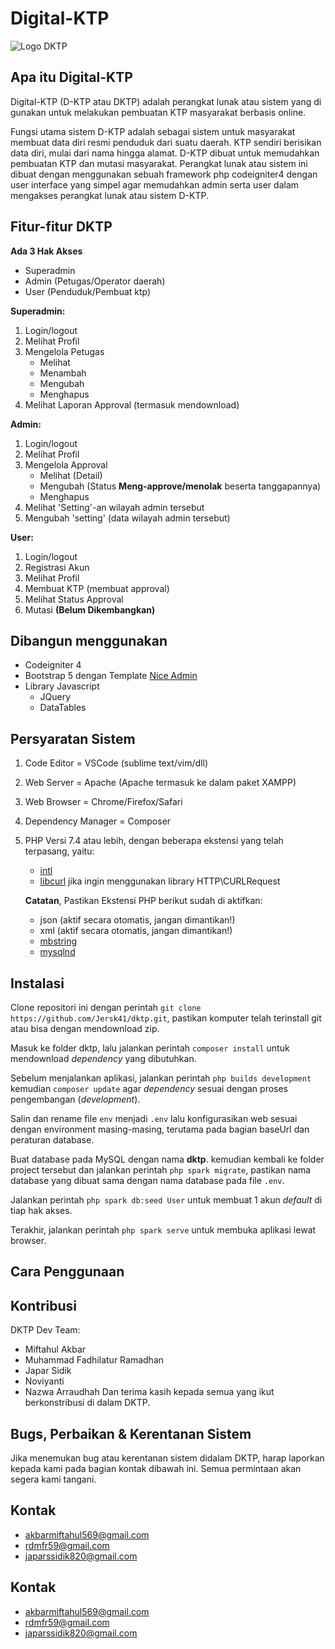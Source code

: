 # Digital-KTP
![Logo DKTP](https://digital-ktp.my.id/assets/img/avatar.svg)
## Apa itu Digital-KTP

Digital-KTP (D-KTP atau DKTP) adalah perangkat lunak atau sistem yang di gunakan untuk melakukan pembuatan KTP masyarakat berbasis online.

Fungsi utama sistem D-KTP adalah sebagai sistem untuk masyarakat membuat data diri resmi penduduk dari suatu daerah. KTP sendiri berisikan data diri, mulai dari nama hingga alamat. D-KTP dibuat untuk memudahkan pembuatan KTP dan mutasi masyarakat. Perangkat lunak atau sistem ini dibuat dengan menggunakan sebuah framework php codeigniter4 dengan user interface yang simpel agar memudahkan admin serta user dalam mengakses perangkat lunak atau sistem D-KTP.

## Fitur-fitur DKTP
**Ada 3 Hak Akses**
- Superadmin
- Admin (Petugas/Operator daerah)
- User (Penduduk/Pembuat ktp)

**Superadmin:**
1. Login/logout
2. Melihat Profil
3. Mengelola Petugas
    - Melihat 
    - Menambah
    - Mengubah
    - Menghapus
4. Melihat Laporan Approval (termasuk mendownload)

**Admin:**
1. Login/logout
2. Melihat Profil
3. Mengelola Approval
    - Melihat (Detail)
    - Mengubah (Status **Meng-approve/menolak** beserta tanggapannya)
    - Menghapus
4. Melihat 'Setting'-an wilayah admin tersebut
5. Mengubah 'setting' (data wilayah admin tersebut)

**User:**
1. Login/logout
2. Registrasi Akun
3. Melihat Profil
4. Membuat KTP (membuat approval)
5. Melihat Status Approval
6. Mutasi **(Belum Dikembangkan)**

## Dibangun menggunakan
- Codeigniter 4
- Bootstrap 5 dengan Template  [Nice Admin](https://bootstrapmade.com/nice-admin-bootstrap-admin-html-template/)
- Library Javascript
    - JQuery 
    - DataTables

## Persyaratan Sistem
1. Code Editor = VSCode (sublime text/vim/dll)
2. Web Server = Apache (Apache termasuk ke dalam paket XAMPP)
3. Web Browser = Chrome/Firefox/Safari
4. Dependency Manager = Composer
5. PHP Versi 7.4 atau lebih, dengan beberapa ekstensi yang telah terpasang, yaitu:
    - [intl](http://php.net/manual/en/intl.requirements.php)
    - [libcurl](http://php.net/manual/en/curl.requirements.php) jika ingin menggunakan library HTTP\CURLRequest

    **Catatan**, Pastikan Ekstensi PHP berikut sudah di aktifkan:
    - json (aktif secara otomatis, jangan dimantikan!)
    - xml (aktif secara otomatis, jangan dimantikan!)
    - [mbstring](http://php.net/manual/en/mbstring.installation.php)
    - [mysqlnd](http://php.net/manual/en/mysqlnd.install.php)


## Instalasi

Clone repositori ini dengan perintah `git clone https://github.com/Jersk41/dktp.git`, pastikan komputer telah terinstall git atau bisa dengan mendownload zip.

Masuk ke folder dktp, lalu jalankan perintah `composer install` untuk mendownload _dependency_ yang dibutuhkan.

Sebelum menjalankan aplikasi, jalankan perintah `php builds development` kemudian `composer update` agar _dependency_ sesuai dengan proses pengembangan (_development_).

Salin dan rename file `env` menjadi `.env` lalu konfigurasikan web sesuai dengan environment masing-masing, terutama pada bagian baseUrl dan peraturan database.

Buat database pada MySQL dengan nama **dktp**. kemudian kembali ke folder project tersebut dan jalankan perintah `php spark migrate`, pastikan nama database yang dibuat sama dengan nama database pada file `.env`.

Jalankan perintah `php spark db:seed User` untuk membuat 1 akun _default_ di tiap hak akses.

Terakhir, jalankan perintah `php spark serve` untuk membuka aplikasi lewat browser.

## Cara Penggunaan 

## Kontribusi
DKTP Dev Team:
- Miftahul Akbar
- Muhammad Fadhilatur Ramadhan
- Japar Sidik
- Noviyanti
- Nazwa Arraudhah
Dan terima kasih kepada semua yang ikut berkonstribusi di dalam DKTP.
## Bugs, Perbaikan & Kerentanan Sistem
Jika menemukan bug atau kerentanan sistem didalam DKTP, harap laporkan kepada kami pada bagian kontak dibawah ini. Semua permintaan akan segera kami tangani.

## Kontak
- akbarmiftahul569@gmail.com
- rdmfr59@gmail.com
- japarssidik820@gmail.com
## Kontak
- akbarmiftahul569@gmail.com
- rdmfr59@gmail.com
- japarssidik820@gmail.com